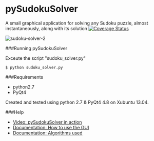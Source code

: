 pySudokuSolver
==============
A small graphical application for solving any Sudoku puzzle, almost instantaneously, along with its solution
[![Coverage Status](https://coveralls.io/repos/github/guanidene/pySudokuSolver/badge.svg?branch=master)](https://coveralls.io/github/guanidene/pySudokuSolver?branch=master)

![sudoku-solver-2](https://f.cloud.github.com/assets/1028181/1834065/c4dd0b92-73d5-11e3-86d6-3f24b541c1e2.png)

###Running pySudokuSolver

Exceute the script "sudoku_solver.py"

	$ python sudoku_solver.py

###Requirements

* python2.7
* PyQt4

Created and tested using python 2.7 & PyQt4 4.8 on Xubuntu 13.04.

###Help

* [Video: pySudokuSolver in action](http://www.youtube.com/watch?v=xS9VIbyYNWU)
* [Documentation: How to use the GUI](http://guanidene.blogspot.in/2011/07/sudoku-solver-with-gui-written-in.html)
* [Documentation: Algorithms used](http://guanidene.blogspot.in/2011/07/how-to-solve-sudoku-puzzle.html)
